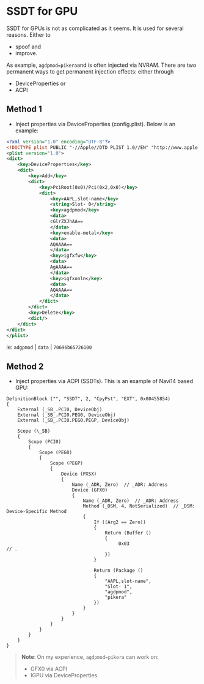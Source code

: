 # SSDT for GPU

SSDT for GPUs is not as complicated as it seems. It is used for several reasons. Either to

- spoof and
- improve. 

As example, `agdpmod=pikera`and is often injected via NVRAM. There are two permanent ways to get permanent injection effects: either through 

- DeviceProperties or
-  ACPI


## Method 1

- Inject properties via DeviceProperties (config.plist). Below is an example:

```xml
<?xml version="1.0" encoding="UTF-8"?>
<!DOCTYPE plist PUBLIC "-//Apple//DTD PLIST 1.0//EN" "http://www.apple.com/DTDs/PropertyList-1.0.dtd">
<plist version="1.0">
<dict>
	<key>DeviceProperties</key>
	<dict>
		<key>Add</key>
		<dict>
			<key>PciRoot(0x0)/Pci(0x2,0x0)</key>
			<dict>
				<key>AAPL,slot-name</key>
				<string>Slot- 0</string>
				<key>agdpmod</key>
				<data>
				cGlrZXJhAA==
				</data>
				<key>enable-metal</key>
				<data>
				AQAAAA==
				</data>
				<key>igfxfw</key>
				<data>
				AgAAAA==
				</data>
				<key>igfxonln</key>
				<data>
				AQAAAA==
				</data>
			</dict>
		</dict>
		<key>Delete</key>
		<dict/>
	</dict>
</dict>
</plist>
```

ie: `adgpmod` | `data` | `70696b65726100`

## Method 2

- Inject properties via ACPI (SSDTs). This is an example of Navi14 based GPU:

```asl
DefinitionBlock ("", "SSDT", 2, "CpyPst", "EXT", 0x00455854)
{
    External (_SB_.PCI0, DeviceObj)
    External (_SB_.PCI0.PEG0, DeviceObj)
    External (_SB_.PCI0.PEG0.PEGP, DeviceObj)

    Scope (\_SB)
    {
        Scope (PCI0)
        {
            Scope (PEG0)
            {
                Scope (PEGP)
                {
                    Device (PXSX)
                    {
                        Name (_ADR, Zero)  // _ADR: Address
                        Device (GFX0)
                        {
                            Name (_ADR, Zero)  // _ADR: Address
                            Method (_DSM, 4, NotSerialized)  // _DSM: Device-Specific Method
                            {
                                If ((Arg2 == Zero))
                                {
                                    Return (Buffer ()
                                    {
                                         0x03                                             // .
                                    })
                                }

                                Return (Package ()
                                {
                                    "AAPL,slot-name", 
                                    "Slot- 1", 
                                    "agdpmod", 
                                    "pikera"
                                })
                            }
                        }
                    }
                }
            }
        }
    }
}
```

> **Note**: On my experience, `agdpmod=pikera` can work on:
> - GFX0 via ACPI
> - IGPU via DeviceProperties
